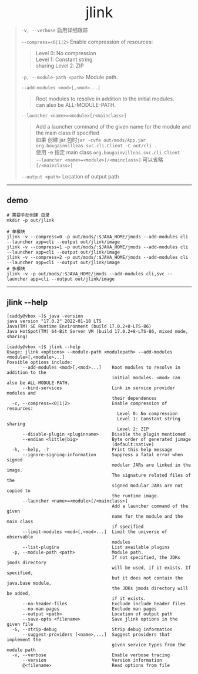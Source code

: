 <div style="text-align: center;font-size: 40px;">jlink</div>

> `-v, --verbose`  启用详细跟踪 
>
> `--compress=<0|1|2>`  Enable compression of resources:
> > Level 0: No compression \
> > Level 1: Constant string \
> > sharing Level 2: ZIP 
>
> `-p, --module-path <path>` Module path.
>
> `--add-modules <mod>[,<mod>...]`
> > Root modules to resolve in addition to the initial modules.\
> > <mod> can also be ALL-MODULE-PATH.
>
> `--launcher <name>=<module>[/<mainclass>]`
>> Add a launcher command of the given name for the module and the main class if specified\
>> 如果 创建 jar 包时`jar -cvfe out/mods/App.jar org.bougainvilleas.svc.cli.Client -C out/cli .` \
>> 使用 -e 指定 main class `org.bougainvilleas.svc.cli.Client` \
>> `--launcher <name>=<module>[/<mainclass>]` 可以省略 `[/<mainclass>]`
>
> `--output <path>`  Location of output path

---

## demo

```shell
# 需要手动创建 目录
mkdir -p out/jlink

# 单模块
jlink -v --compress=0 -p out/mods/:$JAVA_HOME/jmods --add-modules cli --launcher app=cli --output out/jlink/image
jlink -v --compress=1 -p out/mods/:$JAVA_HOME/jmods --add-modules cli --launcher app=cli --output out/jlink/image
jlink -v --compress=2 -p out/mods/:$JAVA_HOME/jmods --add-modules cli --launcher app=cli --output out/jlink/image
# 多模块
jlink -v -p out/mods/:$JAVA_HOME/jmods --add-modules cli,svc --launcher app=cli --output out/jlink/image
```

---

## jlink --help

```
[caddy@vbox ~]$ java -version
java version "17.0.2" 2022-01-18 LTS
Java(TM) SE Runtime Environment (build 17.0.2+8-LTS-86)
Java HotSpot(TM) 64-Bit Server VM (build 17.0.2+8-LTS-86, mixed mode, sharing)

[caddy@vbox ~]$ jlink --help
Usage: jlink <options> --module-path <modulepath> --add-modules <module>[,<module>...]
Possible options include:
      --add-modules <mod>[,<mod>...]    Root modules to resolve in addition to the
                                        initial modules. <mod> can also be ALL-MODULE-PATH.
      --bind-services                   Link in service provider modules and
                                        their dependences
  -c, --compress=<0|1|2>                Enable compression of resources:
                                          Level 0: No compression
                                          Level 1: Constant string sharing
                                          Level 2: ZIP
      --disable-plugin <pluginname>     Disable the plugin mentioned
      --endian <little|big>             Byte order of generated jimage
                                        (default:native)
  -h, --help, -?                        Print this help message
      --ignore-signing-information      Suppress a fatal error when signed
                                        modular JARs are linked in the image.
                                        The signature related files of the
                                        signed modular JARs are not copied to
                                        the runtime image.
      --launcher <name>=<module>[/<mainclass>]
                                        Add a launcher command of the given
                                        name for the module and the main class
                                        if specified  
      --limit-modules <mod>[,<mod>...]  Limit the universe of observable
                                        modules
      --list-plugins                    List available plugins
  -p, --module-path <path>              Module path.
                                        If not specified, the JDKs jmods directory
                                        will be used, if it exists. If specified,
                                        but it does not contain the java.base module,
                                        the JDKs jmods directory will be added,
                                        if it exists.
      --no-header-files                 Exclude include header files
      --no-man-pages                    Exclude man pages
      --output <path>                   Location of output path
      --save-opts <filename>            Save jlink options in the given file
  -G, --strip-debug                     Strip debug information
      --suggest-providers [<name>,...]  Suggest providers that implement the
                                        given service types from the module path
  -v, --verbose                         Enable verbose tracing
      --version                         Version information
      @<filename>                       Read options from file
```
